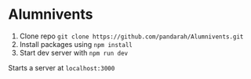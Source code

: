 # Alumnivents

1. Clone repo `git clone https://github.com/pandarah/Alumnivents.git`
2. Install packages using `npm install`
3. Start dev server with `npm run dev`

Starts a server at `localhost:3000`
